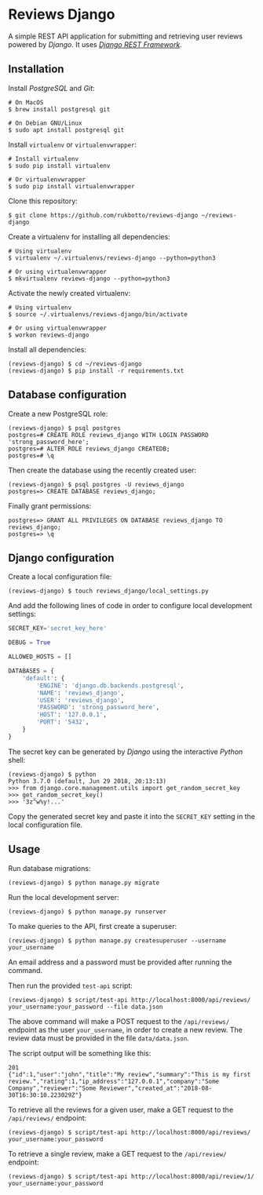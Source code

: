 # Reviews Django

A simple REST API application for submitting and retrieving user reviews powered by *Django*. It uses [*Django REST Framework*](http://www.django-rest-framework.org).

## Installation

Install *PostgreSQL* and *Git*:

```
# On MacOS
$ brew install postgresql git

# On Debian GNU/Linux
$ sudo apt install postgresql git
```

Install `virtualenv` or `virtualenvwrapper`:

```
# Install virtualenv
$ sudo pip install virtualenv

# Or virtualenvwrapper
$ sudo pip install virtualenvwrapper
```

Clone this repository:

```
$ git clone https://github.com/rukbotto/reviews-django ~/reviews-django
```

Create a virtualenv for installing all dependencies:

```
# Using virtualenv
$ virtualenv ~/.virtualenvs/reviews-django --python=python3

# Or using virtualenvwrapper
$ mkvirtualenv reviews-django --python=python3
```

Activate the newly created virtualenv:

```
# Using virtualenv
$ source ~/.virtualenvs/reviews-django/bin/activate

# Or using virtualenvwrapper
$ workon reviews-django
```

Install all dependencies:

```
(reviews-django) $ cd ~/reviews-django
(reviews-django) $ pip install -r requirements.txt
```

## Database configuration

Create a new PostgreSQL role:

```
(reviews-django) $ psql postgres
postgres=# CREATE ROLE reviews_django WITH LOGIN PASSWORD 'strong_password_here';
postgres=# ALTER ROLE reviews_django CREATEDB;
postgres=# \q
```

Then create the database using the recently created user:

```
(reviews-django) $ psql postgres -U reviews_django
postgres=> CREATE DATABASE reviews_django;
```

Finally grant permissions:

```
postgres=> GRANT ALL PRIVILEGES ON DATABASE reviews_django TO reviews_django;
postgres=> \q
```

## Django configuration

Create a local configuration file:

```
(reviews-django) $ touch reviews_django/local_settings.py
```

And add the following lines of code in order to configure local development settings:

```python
SECRET_KEY='secret_key_here'

DEBUG = True

ALLOWED_HOSTS = []

DATABASES = {
    'default': {
        'ENGINE': 'django.db.backends.postgresql',
        'NAME': 'reviews_django',
        'USER': 'reviews_django',
        'PASSWORD': 'strong_password_here',
        'HOST': '127.0.0.1',
        'PORT': '5432',
    }
}
```

The secret key can be generated by *Django* using the interactive *Python* shell:

```
(reviews-django) $ python
Python 3.7.0 (default, Jun 29 2018, 20:13:13)
>>> from django.core.management.utils import get_random_secret_key
>>> get_random_secret_key()
>>> '3z^w%y!...'
```

Copy the generated secret key and paste it into the `SECRET_KEY` setting in the local configuration file.

## Usage

Run database migrations:

```
(reviews-django) $ python manage.py migrate
```

Run the local development server:

```
(reviews-django) $ python manage.py runserver
```

To make queries to the API, first create a superuser:

```
(reviews-django) $ python manage.py createsuperuser --username your_username
```

An email address and a password must be provided after running the command.

Then run the provided `test-api` script:

```
(reviews-django) $ script/test-api http://localhost:8000/api/reviews/ your_username:your_password --file data.json
```

The above command will make a POST request to the `/api/reviews/` endpoint as the user `your_username`, in order to create a new review. The review data must be provided in the file `data/data.json`.

The script output will be something like this:

```
201
{"id":1,"user":"john","title":"My review","summary":"This is my first review.","rating":1,"ip_address":"127.0.0.1","company":"Some Company","reviewer":"Some Reviewer","created_at":"2018-08-30T16:30:10.223029Z"}
```

To retrieve all the reviews for a given user, make a GET request to the `/api/reviews/` endpoint:

```
(reviews-django) $ script/test-api http://localhost:8000/api/reviews/ your_username:your_password
```

To retrieve a single review, make a GET request to the `/api/review/` endpoint:

```
(reviews-django) $ script/test-api http://localhost:8000/api/review/1/ your_username:your_password
```
